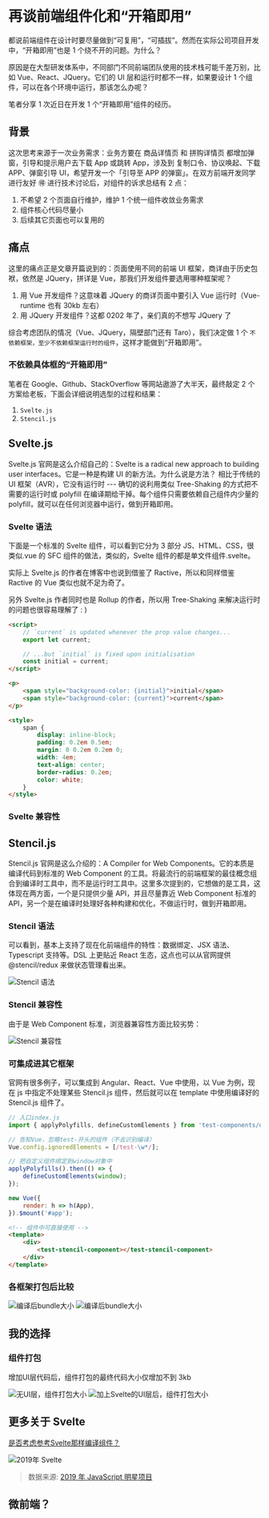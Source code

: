 # 再谈前端组件化和“开箱即用”

都说前端组件在设计时要尽量做到“可复用”，“可插拔”。然而在实际公司项目开发中，“开箱即用”也是 1 个绕不开的问题。为什么？

原因是在大型研发体系中，不同部门不同前端团队使用的技术栈可能千差万别，比如 Vue、React、JQuery。它们的 UI 层和运行时都不一样，如果要设计 1 个组件，可以在各个环境中运行，那该怎么办呢？

笔者分享 1 次近日在开发 1 个“开箱即用”组件的经历。

## 背景

这次思考来源于一次业务需求：业务方要在 商品详情页 和 拼购详情页 都增加弹窗，引导和提示用户去下载 App 或跳转 App，涉及到 复制口令、协议唤起、下载 APP、弹窗引导 UI，希望开发一个「引导至 APP 的弹窗」。在双方前端开发同学进行友好 🉐️ 进行技术讨论后，对组件的诉求总结有 2 点：

1. 不希望 2 个页面自行维护，维护 1 个统一组件收敛业务需求
2. 组件核心代码尽量小
3. 后续其它页面也可以复用的

## 痛点

这里的痛点正是文章开篇说到的：页面使用不同的前端 UI 框架，商详由于历史包袱，依然是 JQuery，拼详是 Vue，那我们开发组件要选用哪种框架呢？

1. 用 Vue 开发组件？这意味着 JQuery 的商详页面中要引入 Vue 运行时（Vue-runtime 也有 30kb 左右）
2. 用 JQuery 开发组件？这都 0202 年了，亲们真的不想写 JQuery 了

综合考虑团队的情况（Vue、JQuery，隔壁部门还有 Taro），我们决定做 1 个 `不依赖框架，至少不依赖框架运行时的组件`，这样才能做到“开箱即用”。

### 不依赖具体框的“开箱即用”

笔者在 Google、Github、StackOverflow 等网站遨游了大半天，最终敲定 2 个方案给老板，下面会详细说明选型的过程和结果：

1. `Svelte.js`
2. `Stencil.js`

## Svelte.js

Svelte.js 官网是这么介绍自己的：Svelte is a radical new approach to building user interfaces。它是一种是构建 UI 的新方法。为什么说是方法？ 相比于传统的 UI 框架（AVR），它没有运行时 --- 确切的说利用类似 Tree-Shaking 的方式把不需要的运行时或 polyfill 在编译期给干掉。每个组件只需要依赖自己组件内少量的 polyfill，就可以在任何浏览器中运行，做到开箱即用。

### Svelte 语法

下面是一个标准的 Svelte 组件，可以看到它分为 3 部分 JS、HTML、CSS，很类似.vue 的 SFC 组件的做法，类似的，Svelte 组件的都是单文件组件.svelte。

实际上 Svelte.js 的作者在博客中也说到借鉴了 Ractive，所以和同样借鉴 Ractive 的 Vue 类似也就不足为奇了。

另外 Svelte.js 作者同时也是 Rollup 的作者，所以用 Tree-Shaking 来解决运行时的问题也很容易理解了 : )

```html
<script>
    // `current` is updated whenever the prop value changes...
    export let current;

    // ...but `initial` is fixed upon initialisation
    const initial = current;
</script>

<p>
    <span style="background-color: {initial}">initial</span>
    <span style="background-color: {current}">current</span>
</p>

<style>
    span {
        display: inline-block;
        padding: 0.2em 0.5em;
        margin: 0 0.2em 0.2em 0;
        width: 4em;
        text-align: center;
        border-radius: 0.2em;
        color: white;
    }
</style>
```

### Svelte 兼容性

## Stencil.js

Stencil.js 官网是这么介绍的：A Compiler for Web Components。它的本质是编译代码到标准的 Web Component 的工具。将最流行的前端框架的最佳概念组合到编译时工具中，而不是运行时工具中。这里多次提到的，它想做的是工具，这体现在两方面，一个是只提供少量 API，并且尽量靠近 Web Component 标准的 API，另一个是在编译时处理好各种构建和优化，不做运行时，做到开箱即用。

### Stencil 语法

可以看到，基本上支持了现在化前端组件的特性：数据绑定、JSX 语法、Typescript 支持等。DSL 上更贴近 React 生态，这点也可以从官网提供@stencil/redux 来做状态管理看出来。

![Stencil 语法](./images/1_1.png)

### Stencil 兼容性

由于是 Web Component 标准，浏览器兼容性方面比较劣势：

![Stencil 兼容性](./images/1_2.png)

### 可集成进其它框架

官网有很多例子，可以集成到 Angular、React、Vue 中使用，以 Vue 为例，现在 js 中指定不处理某些 Stencil.js 组件，然后就可以在 template 中使用编译好的 Stencil.js 组件了。

```js
// 入口index.js
import { applyPolyfills, defineCustomElements } from 'test-components/dist/loader';

// 告知Vue，忽略test-开头的组件（不去识别编译）
Vue.config.ignoredElements = [/test-\w*/];

// 把自定义组件绑定到window对象中
applyPolyfills().then(() => {
    defineCustomElements(window);
});

new Vue({
    render: h => h(App),
}).$mount('#app');
```

```html
<!-- 组件中可直接使用 -->
<template>
    <div>
        <test-stencil-component></test-stencil-component>
    </div>
</template>
```

### 各框架打包后比较

![编译后bundle大小](./../images/1_3.png)
![编译后bundle大小](./images/1_4.png)

## 我的选择

### 组件打包

增加UI层代码后，组件打包的最终代码大小仅增加不到 3kb

![无UI层，组件打包大小](./images/1_5.png)
![加上Svelte的UI层后，组件打包大小](./images/1_6.png)

## 更多关于 Svelte

[是否考虑参考Svelte那样编译组件？](https://github.com/vuejs/vue/issues/9011)

![2019年 Svelte](./images/1_7.png)

> 数据来源: [2019 年 JavaScript 明星项目](https://risingstars.js.org/2019/zh/#section-framework)

## 微前端？
